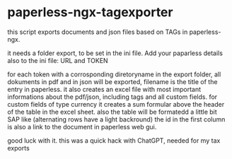 # paperless-ngx-tagexporter

this script exports documents and json files based on TAGs in paperless-ngx.

it needs a folder export, to be set in the ini file.
Add your paparless details also to the ini file: URL and TOKEN

for each token with a corrosponding diretoryname in the export folder, all dokuments in pdf and in json will be exported, filename is the title of the entry in paperless.
it also creates an excel file with most important informations about the pdf/json, including tags and all custom fields. 
for custom fields of type currency it creates a sum formular above the header of the table in the excel sheet.
also the table will be formatedd a little bit SAP like (alternating rows have a light backround) 
the id in the first column is also a link to the document in paperless web gui.

good luck with it.
this was a quick hack with ChatGPT, needed for my tax exports
